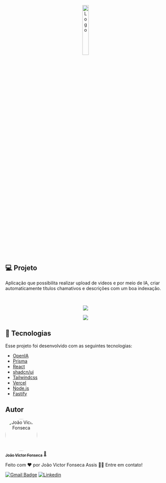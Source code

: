 <p align="center">
  <img alt="Logo" src="./Assents/logo (1).png" width="20%">
</p>

## 💻 Projeto

Aplicação que possibilita realizar upload de videos e por meio de IA, criar automaticamente títulos chamativos e descrições com um boa indexação.

<br>

<p  align="center">
  <img src="./Assents/preview.png" />
   
</p>
<p  align="center">
  <img src="./Assents/Captura de tela 2023-09-14 132833.png" />
   
</p>


## 🚀 Tecnologias

Esse projeto foi desenvolvido com as seguintes tecnologias:

* [OpenIA](https://openai.com/blog/openai-api)
* [Prisma](https://www.prisma.io/)
* [React](https://reactjs.org/)
* [shadcn/ui](https://ui.shadcn.com/)
* [Tailwindcss](https://tailwindcss.com/)
* [Vercel](https://vercel.com/)
* [Node.js](https://nodejs.org/en/)
* [Fastify](https://fastify.dev/)




## Autor


<a href="https://github.com/account" align="center" >
 <img style="border-radius: 50%;" src="https://avatars.githubusercontent.com/u/84512746?v=4" width="100px;" alt="João Victor Fonseca" />
 <br />
 <sub><b>João Victor Fonseca</b></sub></a> <a href="https://github.com/joao-victor-fonseca" title="perfil">🚀
 </a>


Feito com ❤️ por João Victor Fonseca Assis 👋🏽 Entre em contato!


[![Gmail Badge](https://img.shields.io/badge/Gmail-D14836?style=for-the-badge&logo=gmail&logoColor=white)](mailto:joaovictorfosecaassis@gmail.com)
[![Linkedin](https://img.shields.io/badge/LinkedIn-0077B5?style=for-the-badge&logo=linkedin&logoColor=white)](https://www.linkedin.com/in/jo%C3%A3o-victor-fonseca-assis-b17516207/)